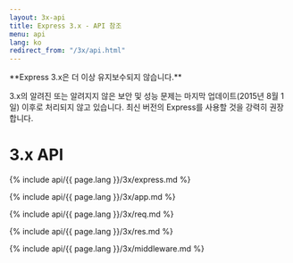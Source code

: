 ```yaml
---
layout: 3x-api
title: Express 3.x - API 참조
menu: api
lang: ko
redirect_from: "/3x/api.html"
---
```

<div id="api-doc" markdown="1">

  <div class="doc-box doc-warn" markdown="1">
  **Express 3.x은 더 이상 유지보수되지 않습니다.**

  3.x의 알려진 또는 알려지지 않은 보안 및 성능 문제는 마지막 업데이트(2015년 8월 1일) 이후로 처리되지 않고 있습니다. 최신 버전의 Express를 사용할 것을 강력히 권장합니다.
  </div>

  <h1>3.x API</h1>

  <a id='express' class='h2'></a>
  {% include api/{{ page.lang }}/3x/express.md %}

  <a id='application' class='h2'></a>
  {% include api/{{ page.lang }}/3x/app.md %}

  <a id='request' class='h2'></a>
  {% include api/{{ page.lang }}/3x/req.md %}

  <a id='response' class='h2'></a>
  {% include api/{{ page.lang }}/3x/res.md %}

  <a id='middleware' class='h2'></a>
  {% include api/{{ page.lang }}/3x/middleware.md %}

</div>
